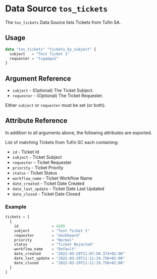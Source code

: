 # Data Source `tos_tickets`

The `tos_tickets` Data Source lists Tickets from Tufin SA.

## Usage

```terraform
data "tos_tickets" "tickets_by_subject" {
  subject   = "Test Ticket 1"
  requester = "tsgampa1"
}
```

## Argument Reference

* `subject` - (Optional) The Ticket Subject.
* `requester` - (Optional) The Ticket Requester.

Either `subject` or `requester` must be set (or both).

## Attribute Reference

In addition to all arguments above, the following attributes are exported.

List of matching Tickets from Tufin SC each containing:

* `id` - Ticket Id
* `subject` - Ticket Subject
* `requester` - Ticket Requester
* `priority` - Ticket Priority
* `status` - Ticket Status
* `workflow_name` - Ticket Workflow Name
* `date_created` - Ticket Date Created
* `date_last_update` - Ticket Date Last Updated
* `date_closed` - Ticket Date Closed

### Example

```terraform
tickets = [
  {
    id               = 4205
    subject          = "Test Ticket 1"
    requester        = "dashboard"
    priority         = "Normal"
    status           = "Ticket Rejected"
    workflow_name    = "Default"
    date_created     = "2022-03-29T11:07:50.373+02:00"
    date_last_update = "2022-03-29T11:11:19.756+02:00"
    date_closed      = "2022-03-29T11:11:19.756+02:00"
  }
]
```